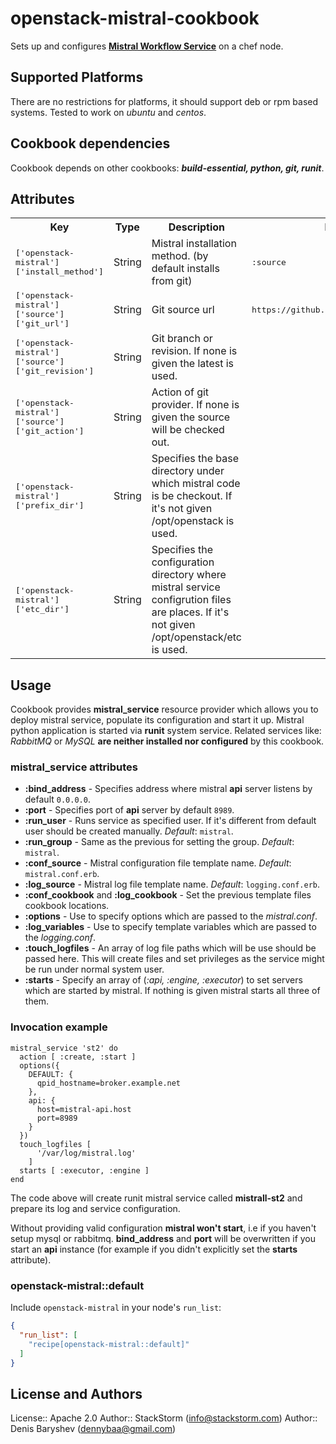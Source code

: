 # openstack-mistral-cookbook

Sets up and configures [**Mistral Workflow Service**](https://github.com/stackforge/mistral) on a chef node.

## Supported Platforms

There are no restrictions for platforms, it should support deb or rpm based systems. Tested to work on *ubuntu* and *centos*.

## Cookbook dependencies

Cookbook depends on other cookbooks: ***build-essential, python, git, runit***.

## Attributes

<table>
  <tr>
    <th>Key</th>
    <th>Type</th>
    <th>Description</th>
    <th>Default</th>
  </tr>
  <tr>
    <td><tt>['openstack-mistral']['install_method']</tt></td>
    <td>String</td>
    <td>Mistral installation method. (by default installs from git)</td>
    <td><tt>:source</tt></td>
  </tr>
  <tr>
    <td><tt>['openstack-mistral']['source']['git_url']</tt></td>
    <td>String</td>
    <td>Git source url</td>
    <td><tt>https://github.com/stackforge/mistral</tt></td>
  </tr>
  <tr>
    <td><tt>['openstack-mistral']['source']['git_revision']</tt></td>
    <td>String</td>
    <td>Git branch or revision. If none is given the latest is used.</td>
    <td><tt></tt></td>
  </tr>
  <tr>
    <td><tt>['openstack-mistral']['source']['git_action']</tt></td>
    <td>String</td>
    <td>Action of git provider. If none is given the source will be checked out.</td>
    <td><tt></tt></td>
  </tr>
  <tr>
    <td><tt>['openstack-mistral']['prefix_dir']</tt></td>
    <td>String</td>
    <td>Specifies the base directory under which mistral code is be checkout. If it's not given /opt/openstack is used.</td>
    <td><tt></tt></td>
  </tr>
  <tr>
    <td><tt>['openstack-mistral']['etc_dir']</tt></td>
    <td>String</td>
    <td>Specifies the configuration directory where mistral service configrution files are places. If it's not given /opt/openstack/etc is used.</td>
    <td><tt></tt></td>
  </tr>
</table>

## Usage

Cookbook provides **mistral_service** resource provider which allows you to deploy mistral service, populate its configuration and start it up. Mistral python application is started via **runit** system service. Related services like: *RabbitMQ* or *MySQL* **are neither installed nor configured** by this cookbook.

### mistral_service attributes

 * **:bind_address** - Specifies address where mistral **api** server listens by default `0.0.0.0`.
 * **:port** - Specifies port of **api** server by default `8989`.
 * **:run_user** - Runs service as specified user. If it's different from default user should be created manually. *Default*: `mistral`.
 * **:run_group** - Same as the previous for setting the group. *Default*: `mistral`.
 * **:conf_source** - Mistral configuration file template name. *Default*: `mistral.conf.erb`. 
 * **:log_source** - Mistral log file template name. *Default*: `logging.conf.erb`.
 * **:conf_cookbook** and **:log_cookbook** - Set the previous template files cookbook locations.
 * **:options** - Use to specify options which are passed to the *mistral.conf*.
 * **:log_variables** - Use to specify template variables which are passed to the *logging.conf*.
 * **:touch_logfiles** - An array of log file paths which will be use should be passed here. This will create files and set privileges as the service might be run under normal system user.
 * **:starts** - Specify an array of (*:api, :engine, :executor*) to set servers which are started by mistral. If nothing is given mistral starts all three of them.

### Invocation example

```
mistral_service 'st2' do
  action [ :create, :start ]
  options({
    DEFAULT: {
      qpid_hostname=broker.example.net
    },
    api: {
      host=mistral-api.host
      port=8989
    }
  })
  touch_logfiles [
      '/var/log/mistral.log'
    ]
  starts [ :executor, :engine ]
end
```

The code above will create runit mistral service called **mistrall-st2** and prepare its log and service configuration.

Without providing valid configuration **mistral won't start**, i.e if you haven't setup mysql or rabbitmq. 
**bind_address** and **port** will be overwritten if you start an **api** instance (for example if you didn't explicitly set the **starts** attribute).

### openstack-mistral::default

Include `openstack-mistral` in your node's `run_list`:

```json
{
  "run_list": [
    "recipe[openstack-mistral::default]"
  ]
}
```

## License and Authors

License:: Apache 2.0 
Author:: StackStorm (<info@stackstorm.com>)
Author::  Denis Baryshev (<dennybaa@gmail.com>)
